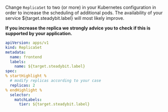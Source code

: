 Change ```ReplicaSet``` to two (or more) in your Kubernetes configuration in order to increase the scheduling of additional pods. The availability of your service ${target.steadybit.label} will most likely improve.

**If you increase the replica we strongly advice you to check if this is supported by your application.**

```yaml
apiVersion: apps/v1
kind: ReplicaSet
metadata:
  name: frontend
  labels:
    name: ${target.steadybit.label}
spec:
% startHighlight %
  # modify replicas according to your case
  replicas: 2
% endHighlight %
  selector:
    matchLabels:
      tier: ${target.steadybit.label}
```
